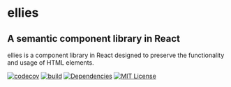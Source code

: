 # ellies
## A semantic component library in React

ellies is a component library in React designed to preserve the functionality and usage of HTML elements. 

[![codecov][codecov-badge]][codecov]
[![build][build-badge]][build]
[![Dependencies][dependencyci-badge]][dependencyci]
[![MIT License][license-badge]][license]


[codecov-badge]: https://codecov.io/gh/patrickrauls/ellies/branch/master/graph/badge.svg
[codecov]: https://codecov.io/gh/patrickrauls/ellies
[build-badge]: https://travis-ci.org/patrickrauls/ellies.svg
[build]: https://travis-ci.org/patrickrauls/ellies
[dependencyci-badge]: https://dependencyci.com/github/patrickrauls/ellies/badge?style=flat
[dependencyci]: https://dependencyci.com/github/patrickrauls/ellies
[license-badge]: https://img.shields.io/badge/License-MIT-green.svg
[license]: https://github.com/patrickrauls/ellies/blob/master/other/LICENSE